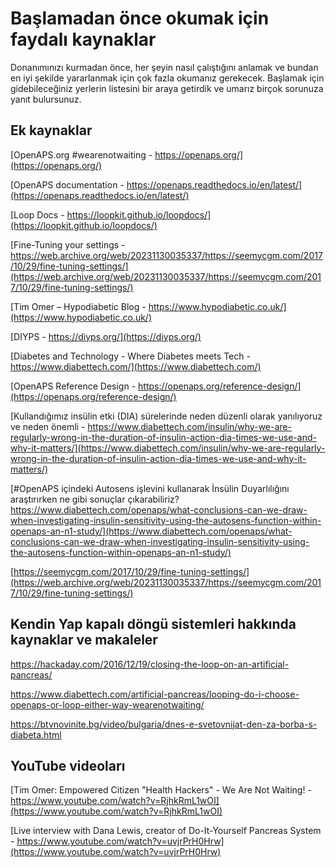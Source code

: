 # Başlamadan önce okumak için faydalı kaynaklar

Donanımınızı kurmadan önce, her şeyin nasıl çalıştığını anlamak ve bundan en iyi şekilde yararlanmak için çok fazla okumanız gerekecek. Başlamak için gidebileceğiniz yerlerin listesini bir araya getirdik ve umarız birçok sorunuza yanıt bulursunuz.

## Ek kaynaklar

[OpenAPS.org #wearenotwaiting - https://openaps.org/](https://openaps.org/)

[OpenAPS documentation - https://openaps.readthedocs.io/en/latest/](https://openaps.readthedocs.io/en/latest/)

[Loop Docs - https://loopkit.github.io/loopdocs/](https://loopkit.github.io/loopdocs/)

[Fine-Tuning your settings - https://web.archive.org/web/20231130035337/https://seemycgm.com/2017/10/29/fine-tuning-settings/](https://web.archive.org/web/20231130035337/https://seemycgm.com/2017/10/29/fine-tuning-settings/)

[Tim Omer – Hypodiabetic Blog - https://www.hypodiabetic.co.uk/](https://www.hypodiabetic.co.uk/)

[DIYPS - https://diyps.org/](https://diyps.org/)

[Diabetes and Technology - Where Diabetes meets Tech - https://www.diabettech.com/](https://www.diabettech.com/)

[OpenAPS Reference Design - https://openaps.org/reference-design/](https://openaps.org/reference-design/)

[Kullandığımız insülin etki (DIA) sürelerinde neden düzenli olarak yanılıyoruz ve neden önemli - https://www.diabettech.com/insulin/why-we-are-regularly-wrong-in-the-duration-of-insulin-action-dia-times-we-use-and-why-it-matters/](https://www.diabettech.com/insulin/why-we-are-regularly-wrong-in-the-duration-of-insulin-action-dia-times-we-use-and-why-it-matters/)

[#OpenAPS içindeki Autosens işlevini kullanarak İnsülin Duyarlılığını araştırırken ne gibi sonuçlar çıkarabiliriz? https://www.diabettech.com/openaps/what-conclusions-can-we-draw-when-investigating-insulin-sensitivity-using-the-autosens-function-within-openaps-an-n1-study/](https://www.diabettech.com/openaps/what-conclusions-can-we-draw-when-investigating-insulin-sensitivity-using-the-autosens-function-within-openaps-an-n1-study/)

[https://seemycgm.com/2017/10/29/fine-tuning-settings/](https://web.archive.org/web/20231130035337/https://seemycgm.com/2017/10/29/fine-tuning-settings/)

## Kendin Yap kapalı döngü sistemleri hakkında kaynaklar ve makaleler

<https://hackaday.com/2016/12/19/closing-the-loop-on-an-artificial-pancreas/>

<https://www.diabettech.com/artificial-pancreas/looping-do-i-choose-openaps-or-loop-either-way-wearenotwaiting/>

<https://btvnovinite.bg/video/bulgaria/dnes-e-svetovnijat-den-za-borba-s-diabeta.html>

## YouTube videoları

[Tim Omer: Empowered Citizen "Health Hackers" - We Are Not Waiting! - https://www.youtube.com/watch?v=RjhkRmL1wOI](https://www.youtube.com/watch?v=RjhkRmL1wOI)

[Live interview with Dana Lewis, creator of Do-It-Yourself Pancreas System - https://www.youtube.com/watch?v=uvjrPrH0Hrw](https://www.youtube.com/watch?v=uvjrPrH0Hrw)
